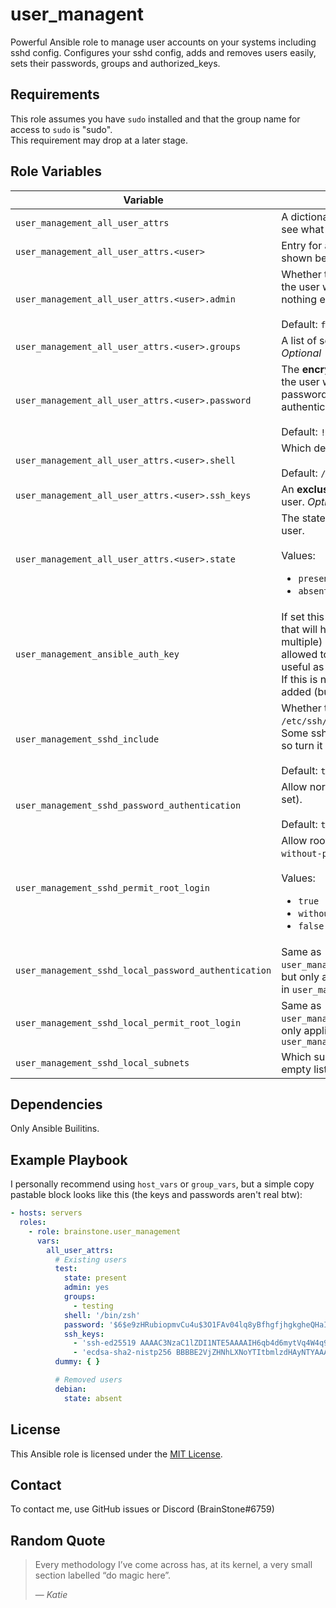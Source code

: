 # user_managent

Powerful Ansible role to manage user accounts on your systems including sshd config. Configures your sshd config, adds and removes users easily, sets their
passwords, groups and authorized_keys.

## Requirements

This role assumes you have `sudo` installed and that the group name for access to `sudo` is "sudo".  
This requirement may drop at a later stage.

## Role Variables

| Variable                                             | Description                                                                                                                                                                                                                                                                                                  |
|------------------------------------------------------|--------------------------------------------------------------------------------------------------------------------------------------------------------------------------------------------------------------------------------------------------------------------------------------------------------------|
| `user_management_all_user_attrs`                     | A dictionary of users. See the variables below to see what you can configure per user.                                                                                                                                                                                                                       |
| `user_management_all_user_attrs.<user>`              | Entry for a user. Can have multiple attributes as shown below.                                                                                                                                                                                                                                               |
| `user_management_all_user_attrs.<user>.admin`        | Whether the user is an admin user. If enabled the user will be added to the `sudo` group (and nothing else).<br/><br/>Default: `false`                                                                                                                                                                       |
| `user_management_all_user_attrs.<user>.groups`       | A list of secondary groups the user is in. *Optional*                                                                                                                                                                                                                                                        |
| `user_management_all_user_attrs.<user>.password`     | The **encrypted** password of the user. If not set the user will have `!` set as the encrypted password, which effectively disabled password authentication.<br/><br/>Default: `!`                                                                                                                           |
| `user_management_all_user_attrs.<user>.shell`        | Which default shell the user has.<br/><br/>Default: `/bin/bash`                                                                                                                                                                                                                                              |
| `user_management_all_user_attrs.<user>.ssh_keys`     | An **exclusive** list of authorized SSH keys for that user. *Optional*                                                                                                                                                                                                                                       |
| `user_management_all_user_attrs.<user>.state`        | The state of the user. Used to add or remove a user.<br/><br/>Values:<ul><li>`present` &larr; default<li>`absent`</ul>                                                                                                                                                                                       |
| `user_management_ansible_auth_key`                   | If set this role will add an user called `ansible` that will have that key (or keys if you provide multiple) set as its authorized_keys and will be allowed to sudo without a password. This is useful as a deployment user.<br/>If this is not set or empty, the user will not be added (but not removed!). |
| `user_management_sshd_include`                       | Whether to include the config files under `/etc/ssh/sshd_config.d/*.conf`.<br/>Some sshd versions don't support that setting, so turn it off for those.<br/><br/>Default: `true`                                                                                                                             |
| `user_management_sshd_password_authentication`       | Allow normal users to login with passwords (if set).<br/><br/>Default: `true`                                                                                                                                                                                                                                |
| `user_management_sshd_permit_root_login`             | Allow root user to login via SSH. Can be set to `without-password`.<br/><br/>Values:<ul><li>`true`<li>`without-password` &larr; default<li>`false`</ul>                                                                                                                                                      |
| `user_management_sshd_local_password_authentication` | Same as `user_management_sshd_password_authentication`, but only applies to local connections as defined in `user_management_sshd_local_subnets`                                                                                                                                                             |
| `user_management_sshd_local_permit_root_login`       | Same as `user_management_sshd_permit_root_login`, but only applies to local connections as defined in `user_management_sshd_local_subnets`                                                                                                                                                                   |
| `user_management_sshd_local_subnets`                 | Which subnets to consider "local". If set to an empty list, this feature is disabled.                                                                                                                                                                                                                        |

## Dependencies

Only Ansible Builitins.

## Example Playbook

I personally recommend using `host_vars` or `group_vars`, but a simple copy pastable block looks like this (the keys and passwords aren't real btw):

```yaml
- hosts: servers
  roles:
    - role: brainstone.user_management
      vars:
        all_user_attrs:
          # Existing users
          test:
            state: present
            admin: yes
            groups:
              - testing
            shell: '/bin/zsh'
            password: '$6$e9zHRubiopmvCu4u$3O1FAv04lq8yBfhgfjhgkgheQHaIoFSOK9jTbqtoowcoUfp6liSlbw7c9a001CJu6O.lol4uMnLxrbpk3vOMGVg529oU4dI/'
            ssh_keys:
              - 'ssh-ed25519 AAAAC3NzaC1lZDI1NTE5AAAAIH6qb4d6mytVq4W4q9X6DHU24g1UygnmF3do1oC5lkmG cb:6c:cc:c6:ab:64:aa:4b:6b:e9:02:3e:c4:22:6d:c9 Key 1'
              - 'ecdsa-sha2-nistp256 BBBBE2VjZHNhLXNoYTItbmlzdHAyNTYAAAAIbmlzdHJghjksgfo78JABBBAlyHkM0Hqglp4VWqnjf7dl0M68YkEr8CK87Ww6s3ZV8DNDbVaLFK++L+qJc+tSxI+5Y3r2sN6Atht9u4= Key 2'
          dummy: { }

          # Removed users
          debian:
            state: absent
```

## License

This Ansible role is licensed under the [MIT License](./LICENSE).

## Contact

To contact me, use GitHub issues or Discord (BrainStone#6759)

## Random Quote

> Every methodology I’ve come across has, at its kernel, a very small section labelled “do magic here”.
>
> — <cite>Katie</cite>
